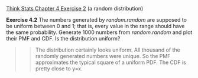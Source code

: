 [Think Stats Chapter 4 Exercise 2](http://greenteapress.com/thinkstats2/html/thinkstats2005.html#toc41) (a random distribution)

**Exercise 4.2** The numbers generated by *random.random* are supposed to be
uniform between 0 and 1; that is, every value in the range should have the
same probability.
Generate 1000 numbers from *random.random* and plot their PMF and CDF.
Is the distribution uniform?


>> The distribution certainly looks uniform.  All thousand of the randomly generated numbers were unique.  So the PMF approximates the typical square of a uniform PDF.  The CDF is pretty close to y=x.
